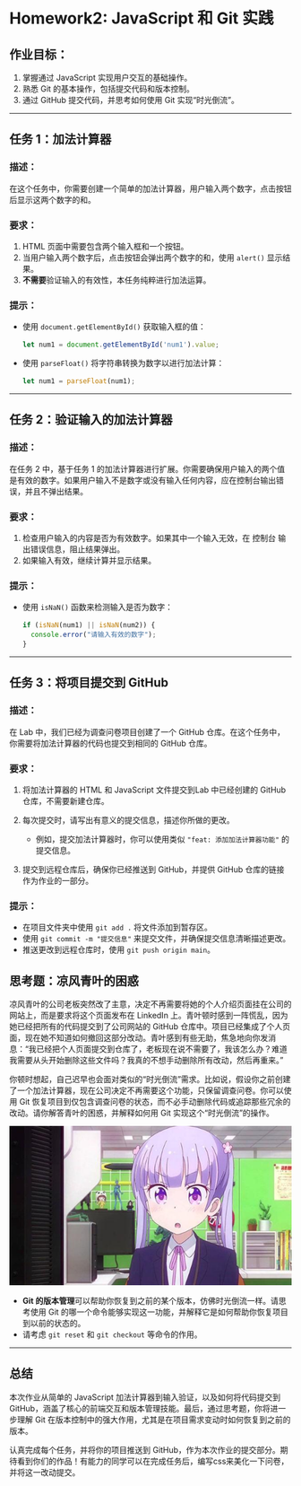 # Homework2: JavaScript 和 Git 实践

## 作业目标：

1. 掌握通过 JavaScript 实现用户交互的基础操作。
2. 熟悉 Git 的基本操作，包括提交代码和版本控制。
3. 通过 GitHub 提交代码，并思考如何使用 Git 实现“时光倒流”。

---

## 任务 1：加法计算器

### 描述：

在这个任务中，你需要创建一个简单的加法计算器，用户输入两个数字，点击按钮后显示这两个数字的和。

### 要求：

1. HTML 页面中需要包含两个输入框和一个按钮。
2. 当用户输入两个数字后，点击按钮会弹出两个数字的和，使用 `alert()` 显示结果。
3. **不需要**验证输入的有效性，本任务纯粹进行加法运算。

### 提示：

* 使用 `document.getElementById()` 获取输入框的值：

  ```javascript
  let num1 = document.getElementById('num1').value;
  ```
* 使用 `parseFloat()` 将字符串转换为数字以进行加法计算：

  ```javascript
  let num1 = parseFloat(num1);
  ```

---

## 任务 2：验证输入的加法计算器

### 描述：

在任务 2 中，基于任务 1 的加法计算器进行扩展。你需要确保用户输入的两个值是有效的数字。如果用户输入不是数字或没有输入任何内容，应在控制台输出错误，并且不弹出结果。

### 要求：

1. 检查用户输入的内容是否为有效数字。如果其中一个输入无效，在 控制台 输出错误信息，阻止结果弹出。
2. 如果输入有效，继续计算并显示结果。

### 提示：

* 使用 `isNaN()` 函数来检测输入是否为数字：

  ```javascript
  if (isNaN(num1) || isNaN(num2)) {
    console.error("请输入有效的数字");
  }
  ```

---

## 任务 3：将项目提交到 GitHub

### 描述：

在 Lab 中，我们已经为调查问卷项目创建了一个 GitHub 仓库。在这个任务中，你需要将加法计算器的代码也提交到相同的 GitHub 仓库。

### 要求：

1. 将加法计算器的 HTML 和 JavaScript 文件提交到Lab 中已经创建的 GitHub 仓库，不需要新建仓库。
2. 每次提交时，请写出有意义的提交信息，描述你所做的更改。

    * 例如，提交加法计算器时，你可以使用类似 `"feat: 添加加法计算器功能"` 的提交信息。
3. 提交到远程仓库后，确保你已经推送到 GitHub，并提供 GitHub 仓库的链接作为作业的一部分。

### 提示：

* 在项目文件夹中使用 `git add .` 将文件添加到暂存区。
* 使用 `git commit -m "提交信息"` 来提交文件，并确保提交信息清晰描述更改。
* 推送更改到远程仓库时，使用 `git push origin main`。

## 思考题：凉风青叶的困惑

凉风青叶的公司老板突然改了主意，决定不再需要将她的个人介绍页面挂在公司的网站上，而是要求将这个页面发布在 LinkedIn 上。青叶顿时感到一阵慌乱，因为她已经把所有的代码提交到了公司网站的 GitHub 仓库中。项目已经集成了个人页面，现在她不知道如何撤回这部分改动。青叶感到有些无助，焦急地向你发消息：“我已经把个人页面提交到仓库了，老板现在说不需要了，我该怎么办？难道我需要从头开始删除这些文件吗？我真的不想手动删除所有改动，然后再重来。”

你顿时想起，自己迟早也会面对类似的“时光倒流”需求。比如说，假设你之前创建了一个加法计算器，现在公司决定不再需要这个功能，只保留调查问卷。你可以使用 Git 恢复项目到仅包含调查问卷的状态，而不必手动删除代码或追踪那些冗余的改动。请你解答青叶的困惑，并解释如何用 Git 实现这个“时光倒流”的操作。

![image](../../static/AobaAsk.jpg)

* **Git 的版本管理**可以帮助你恢复到之前的某个版本，仿佛时光倒流一样。请思考使用 Git 的哪一个命令能够实现这一功能，并解释它是如何帮助你恢复项目到以前的状态的。
* 请考虑 `git reset` 和 `git checkout` 等命令的作用。

---

## 总结

本次作业从简单的 JavaScript 加法计算器到输入验证，以及如何将代码提交到 GitHub，涵盖了核心的前端交互和版本管理技能。最后，通过思考题，你将进一步理解 Git 在版本控制中的强大作用，尤其是在项目需求变动时如何恢复到之前的版本。

认真完成每个任务，并将你的项目推送到 GitHub，作为本次作业的提交部分。期待看到你们的作品！有能力的同学可以在完成任务后，编写css来美化一下问卷，并将这一改动提交。